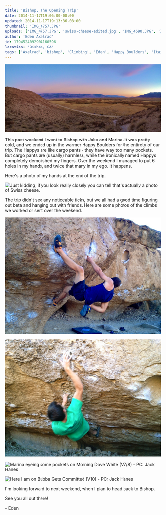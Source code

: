 ```yaml
---
title: 'Bishop, The Opening Trip'
date: 2014-11-17T19:06:00-08:00
updated: 2014-11-17T19:13:36-08:00
thumbnail: 'IMG_4757.JPG'
uploads: ['IMG_4757.JPG', 'swiss-cheese-edited.jpg', 'IMG_4690.JPG', 'IMG_4715.JPG', 'IMG_4793.jpg', 'IMG_4790.jpg']
author: 'Eden Axelrad'
id: 1794524092904160596
location: 'Bishop, CA'
tags: ['Axelrad', 'bishop', 'Climbing', 'Eden', 'Happy Boulders', 'Itai']
---
```


![](uploads/IMG_4757.JPG)

This past weekend I went to Bishop with Jake and Marina. It was pretty cold, and we ended up in the warmer Happy Boulders for the entirety of our trip. The Happys are like cargo pants - they have way too many pockets. But cargo pants are (usually) harmless, while the ironically named Happys completely demolished my fingers. Over the weekend I managed to put 6 holes in my hands, and twice that many in my ego. It happens.

Here's a photo of my hands at the end of the trip.

![Just kidding, if you look really closely you can tell that's actually a photo of Swiss cheese.](uploads/swiss-cheese-edited.jpg)

The trip didn't see any noticeable ticks, but we all had a good time figuring out beta and hanging out with friends. Here are some photos of the climbs we worked or sent over the weekend.

![Jake working out the moves on Every Color You Are (V6)](uploads/IMG_4690.JPG)

![Danny on his send of Action Figure (V6)](uploads/IMG_4715.JPG)

![Marina eyeing some pockets on Morning Dove White (V7/8) - PC: Jack Hanes](uploads/IMG_4793.jpg)

![Here I am on Bubba Gets Committed (V10) - PC: Jack Hanes](uploads/IMG_4790.jpg)

I'm looking forward to next weekend, when I plan to head back to Bishop.

See you all out there!

\- Eden
